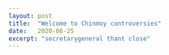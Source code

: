 ```yaml
---
layout: post
title:  "Welcome to Chinmoy controversies"
date:   2020-06-25
excerpt: "secretarygeneral thant close"
---
```

